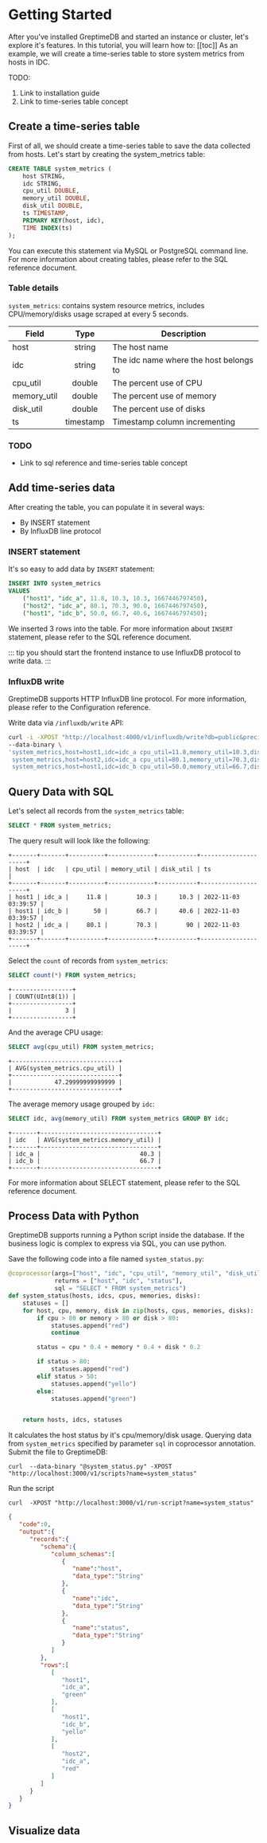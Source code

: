# Getting Started

After you've installed GreptimeDB and started an instance or cluster, let's
explore it's features. In this tutorial, you will learn how to:
[[toc]]
As an example, we will create a time-series table to store system metrics from
hosts in IDC.

TODO:

1. Link to installation guide
2. Link to time-series table concept

## Create a time-series table

First of all, we should create a time-series table to save the data collected
from hosts.
Let's start by creating the system_metrics table:

```SQL
CREATE TABLE system_metrics (
    host STRING,
    idc STRING,
    cpu_util DOUBLE,
    memory_util DOUBLE,
    disk_util DOUBLE,
    ts TIMESTAMP,
    PRIMARY KEY(host, idc),
    TIME INDEX(ts)
);
```

You can execute this statement via MySQL or PostgreSQL command line.
For more information about creating tables, please refer to the SQL reference document.

### Table details

`system_metrics`:  contains system resource metrics, includes CPU/memory/disks
usage scraped at every 5 seconds.

Field | Type | Description
| --- | :---: | -------- |
host | string | The host name
idc | string | The idc name where the host belongs to
cpu_util | double| The percent use of CPU
memory_util | double | The percent use of memory
disk_util | double | The percent use of disks
ts | timestamp | Timestamp column incrementing

### TODO

- Link to sql reference and time-series table concept

## Add time-series data

After creating the table, you can populate it in several ways:

- By INSERT statement
- By InfluxDB line protocol

### INSERT statement

It's so easy to add data by `INSERT` statement:

```SQL
INSERT INTO system_metrics
VALUES
    ("host1", "idc_a", 11.8, 10.3, 10.3, 1667446797450),
    ("host2", "idc_a", 80.1, 70.3, 90.0, 1667446797450),
    ("host1", "idc_b", 50.0, 66.7, 40.6, 1667446797450);
```

We inserted 3 rows into the table.
For more information about `INSERT` statement, please refer to the SQL reference
document.

::: tip
you should start the frontend instance to use InfluxDB protocol to write data.
:::

### InfluxDB write

GreptimeDB supports HTTP InfluxDB  line protocol. For more information, please
refer to the Configuration reference.

Write data via `/influxdb/write` API:

```bash
curl -i -XPOST "http://localhost:4000/v1/influxdb/write?db=public&precision=ms" \
--data-binary \
'system_metrics,host=host1,idc=idc_a cpu_util=11.8,memory_util=10.3,disk_util=10.3 1667446797450
 system_metrics,host=host2,idc=idc_a cpu_util=80.1,memory_util=70.3,disk_util=90.0 1667446797450
 system_metrics,host=host1,idc=idc_b cpu_util=50.0,memory_util=66.7,disk_util=40.6 1667446797450'

 ```

## Query Data with SQL

Let's select all records from the `system_metrics` table:

```SQL
SELECT * FROM system_metrics;
```

The query result will look like the following:

```text
+-------+-------+----------+-------------+-----------+---------------------+
| host  | idc   | cpu_util | memory_util | disk_util | ts                  |
+-------+-------+----------+-------------+-----------+---------------------+
| host1 | idc_a |     11.8 |        10.3 |      10.3 | 2022-11-03 03:39:57 |
| host1 | idc_b |       50 |        66.7 |      40.6 | 2022-11-03 03:39:57 |
| host2 | idc_a |     80.1 |        70.3 |        90 | 2022-11-03 03:39:57 |
+-------+-------+----------+-------------+-----------+---------------------+
```

Select the `count` of records from `system_metrics`:

```SQL
SELECT count(*) FROM system_metrics;
```

```text
+-----------------+
| COUNT(UInt8(1)) |
+-----------------+
|               3 |
+-----------------+
```

And the average CPU usage:

```SQL
SELECT avg(cpu_util) FROM system_metrics;
```

```text
+------------------------------+
| AVG(system_metrics.cpu_util) |
+------------------------------+
|            47.29999999999999 |
+------------------------------+
```

The average memory usage grouped by `idc`:

```SQL
SELECT idc, avg(memory_util) FROM system_metrics GROUP BY idc;
```

```text
+-------+---------------------------------+
| idc   | AVG(system_metrics.memory_util) |
+-------+---------------------------------+
| idc_a |                            40.3 |
| idc_b |                            66.7 |
+-------+---------------------------------+
```

For more information about SELECT statement, please refer to the SQL reference
document.

## Process Data with Python

GreptimeDB supports running a Python script inside the database. If the business
logic is complex to express via SQL, you can use python.

Save the following code into a file named `system_status.py`:

```python
@coprocessor(args=["host", "idc", "cpu_util", "memory_util", "disk_util"],
             returns = ["host", "idc", "status"],
             sql = "SELECT * FROM system_metrics")
def system_status(hosts, idcs, cpus, memories, disks):
    statuses = []
    for host, cpu, memory, disk in zip(hosts, cpus, memories, disks):
        if cpu > 80 or memory > 80 or disk > 80:
            statuses.append("red")
            continue

        status = cpu * 0.4 + memory * 0.4 + disk * 0.2

        if status > 80:
            statuses.append("red")
        elif status > 50:
            statuses.append("yello")
        else:
            statuses.append("green")


    return hosts, idcs, statuses
```

It calculates the host status by it's  cpu/memory/disk usage. Querying data from
`system_metrics` specified by parameter `sql` in coprocessor annotation.
Submit the file to GreptimeDB:

```shell
curl  --data-binary "@system_status.py" -XPOST "http://localhost:3000/v1/scripts?name=system_status"
```

Run the script

```shell
curl  -XPOST "http://localhost:3000/v1/run-script?name=system_status"
```

```json
{
   "code":0,
   "output":{
      "records":{
         "schema":{
            "column_schemas":[
               {
                  "name":"host",
                  "data_type":"String"
               },
               {
                  "name":"idc",
                  "data_type":"String"
               },
               {
                  "name":"status",
                  "data_type":"String"
               }
            ]
         },
         "rows":[
            [
               "host1",
               "idc_a",
               "green"
            ],
            [
               "host1",
               "idc_b",
               "yello"
            ],
            [
               "host2",
               "idc_a",
               "red"
            ]
         ]
      }
   }
}
```

## Visualize data
